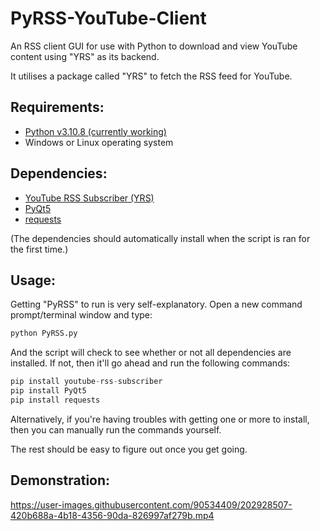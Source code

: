 # PyRSS-YouTube-Client
An RSS client GUI for use with Python to download and view YouTube content using "YRS" as its backend. 

It utilises a package called "YRS" to fetch the RSS feed for YouTube.

## Requirements:
- [Python v3.10.8 (currently working)](https://www.python.org/downloads/release/python-3108/)
- Windows or Linux operating system

## Dependencies:
- [YouTube RSS Subscriber (YRS)](https://github.com/miquelruiz/youtube-rss-subscriber)
- [PyQt5](https://pypi.org/project/PyQt5/)
- [requests](https://pypi.org/project/requests/)

(The dependencies should automatically install when the script is ran for the first time.)


## Usage:

Getting "PyRSS" to run is very self-explanatory. Open a new command prompt/terminal window and type:

``` python
python PyRSS.py
```

And the script will check to see whether or not all dependencies are installed. If not, then it'll go ahead and run the following commands:

``` python
pip install youtube-rss-subscriber
pip install PyQt5
pip install requests
```

Alternatively, if you're having troubles with getting one or more to install, then you can manually run the commands yourself.

The rest should be easy to figure out once you get going.


## Demonstration:



<!-- https://user-images.githubusercontent.com/90534409/201794196-de4a306f-c37e-47a1-b346-4d1a5408467a.mp4 -->
https://user-images.githubusercontent.com/90534409/202928507-420b688a-4b18-4356-90da-826997af279b.mp4

